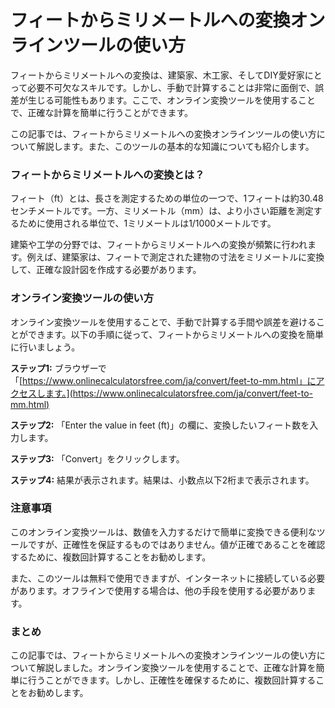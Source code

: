 フィートからミリメートルへの変換オンラインツールの使い方
============================

フィートからミリメートルへの変換は、建築家、木工家、そしてDIY愛好家にとって必要不可欠なスキルです。しかし、手動で計算することは非常に面倒で、誤差が生じる可能性もあります。ここで、オンライン変換ツールを使用することで、正確な計算を簡単に行うことができます。

この記事では、フィートからミリメートルへの変換オンラインツールの使い方について解説します。また、このツールの基本的な知識についても紹介します。

### フィートからミリメートルへの変換とは？

フィート（ft）とは、長さを測定するための単位の一つで、1フィートは約30.48センチメートルです。一方、ミリメートル（mm）は、より小さい距離を測定するために使用される単位で、1ミリメートルは1/1000メートルです。

建築や工学の分野では、フィートからミリメートルへの変換が頻繁に行われます。例えば、建築家は、フィートで測定された建物の寸法をミリメートルに変換して、正確な設計図を作成する必要があります。

### オンライン変換ツールの使い方

オンライン変換ツールを使用することで、手動で計算する手間や誤差を避けることができます。以下の手順に従って、フィートからミリメートルへの変換を簡単に行いましょう。

**ステップ1:** ブラウザーで「[https://www.onlinecalculatorsfree.com/ja/convert/feet-to-mm.html」にアクセスします。](https://www.onlinecalculatorsfree.com/ja/convert/feet-to-mm.html)

**ステップ2:** 「Enter the value in feet (ft)」の欄に、変換したいフィート数を入力します。

**ステップ3:** 「Convert」をクリックします。

**ステップ4:** 結果が表示されます。結果は、小数点以下2桁まで表示されます。

### 注意事項

このオンライン変換ツールは、数値を入力するだけで簡単に変換できる便利なツールですが、正確性を保証するものではありません。値が正確であることを確認するために、複数回計算することをお勧めします。

また、このツールは無料で使用できますが、インターネットに接続している必要があります。オフラインで使用する場合は、他の手段を使用する必要があります。

### まとめ

この記事では、フィートからミリメートルへの変換オンラインツールの使い方について解説しました。オンライン変換ツールを使用することで、正確な計算を簡単に行うことができます。しかし、正確性を確保するために、複数回計算することをお勧めします。